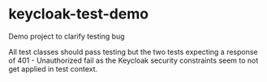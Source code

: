 # keycloak-test-demo
Demo project to clarify testing bug

All test classes should pass testing but the two tests expecting a response of 401 - Unauthorized fail as the Keycloak security constraints seem to not get applied in test context.
